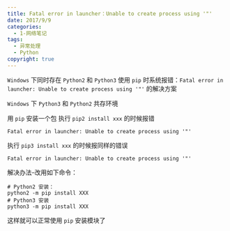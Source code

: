 ```yaml
---
title: Fatal error in launcher：Unable to create process using '"'
date: 2017/9/9
categories:
  - 1-网络笔记
tags: 
  - 异常处理
  - Python
copyright: true
---
```


`Windows` 下同时存在 `Python2` 和 `Python3` 使用 `pip` 时系统报错：`Fatal error in launcher: Unable to create process using '"'` 的解决方案

`Windows` 下 `Python3` 和 `Python2` 共存环境

用 `pip` 安装一个包
执行 `pip2 install xxx` 的时候报错

```
Fatal error in launcher: Unable to create process using '"'
```

执行 `pip3 install xxx` 的时候报同样的错误

```
Fatal error in launcher: Unable to create process using '"'
```

解决办法-改用如下命令：

```
# Python2 安装：
python2 -m pip install XXX
# Python3 安装
python3 -m pip install XXX
```

这样就可以正常使用 `pip` 安装模块了